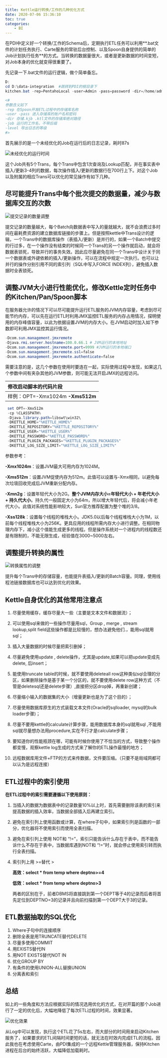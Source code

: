 ```yaml
---
title: Kettle运行转换/工作的几种优化方式
date: 2020-07-06 15:36:10
toc: true
categories:
	- BI
---
```


在PDI中定义好一个转换/工作的Schema后，定期执行ETL任务可以利用**.bat文件的计划任务执行、Carte服务的常驻后台控制、以及Spoon自身提供的简单的Job计划执行任务**的方式。当转换的数据量很大，或者是更新数据的时间变短，对Job本身的优化就变得很重要了。
<!-- more -->
先记录一下.bat文件的运行逻辑，做个简单备忘。

```powershell
D:
cd D:\data-integration  #跳转到PDI的根目录下
kitchen.bat -rep=PentahoLocal -user=Admin -pass=password -dir=/home/admin -job=testJob1 -level=basic>D:\JOB.log		#携带参数启动kitchen,存储库的位置在Pentaho Server中

<#
参数含义如下
-rep 在Spoon开发ETL过程中的存储库名称
-user -pass 进入存储库的账户名和密码
-dir 存储.kjb .ktl文件的存储库绝对路径
-job 运行的工作名，不带后缀
-level 导出日志的等级
#>
```



首先展示的是一个未经优化的Job在运行后的日志记录，耗时87s

![未经优化的运行时间](https://656e-env-iybewaod-1257393063.tcb.qcloud.la/_posts/post3/1.png)

这个Job共有5个Trans，每个Trans中包含1次查询及Lookup匹配，并在事实表中插入/更新3-4列的数据，每次操作插入/更新的数据行在700行上下。对这个Job以及附属的相应Trans可以优化的常见操作有如下几种。

## 尽可能提升Trans中每个批次提交的数据量，减少与数据库交互的次数

![提交记录的数量调整](https://656e-env-iybewaod-1257393063.tcb.qcloud.la/_posts/post3/2.png)

提交记录的数量越大，每个Batch向数据表中写入的量就越大，就不会浪费过多时间在最耗费资源的建立数据库链接的步骤上。但是按照kettle中Trans设计的逻辑，一个Trans中的数据库操作（表插入/更新）是并行的，如果一个Batch中提交的行过多，在一个操作没有结束的时候同一个Trans的另一个操作就启动，就会将数据表锁死，导致并行的事务失效。因此应尽量避免在同一个Trans中设计关于同一个数据表或外键依赖的插入/更新操作，可以在流程中规定一次执行。也可以让并行的操作分别引用不同的索引列（SQL中写入FORCE INDEX列），避免插入数据时全表锁死。

## 调整JVM大小进行性能优化，修改Kettle定时任务中的Kitchen/Pan/Spoon脚本

在服务器允许的情况下可以尽可能提升运行ETL服务的JVM内存容量，考虑到尽可能节约内存，可以先在运行ETL时利用JMX监控ETL服务的内存占用情况，探明使用的内存峰值容量，以此为依据设置JVM的内存大小。在JVM启动时加入如下参数即可利用JMX监控其运行情况。

``` powershell
-Dcom.sun.management.jmxremote
-Djava.rmi.server.hostname=100.0.66.1 # JVM运行的本地地址
-Dcom.sun.management.jmxremote.port=9999 #JVM运行的本地端口
-Dcom.sun.management.jmxremote.ssl=false
-Dcom.sun.management.jmxremote.authenticate=false
```

 需要注意的是，这几个参数在使用时要连在一起，实际使用过程中发现，如果这几个参数中间有夹杂其他的JVM参数，则可能无法开启JMX的远程访问。 

| 修改启动脚本的代码片段           |
| :------------------------------- |
| 样例：OPT=-Xmx1024m **-Xms512m** |

``` powershell
 set OPT=-Xmx512m 
 -cp %CLASSPATH% 
 -Djava.library.path=libswt\win32\ 
 -DKETTLE_HOME="%KETTLE_HOME%" 
 -DKETTLE_REPOSITORY="%KETTLE_REPOSITORY%" 
 -DKETTLE_USER="%KETTLE_USER%" 
 -DKETTLE_PASSWORD="%KETTLE_PASSWORD%" 
 -DKETTLE_PLUGIN_PACKAGES="%KETTLE_PLUGIN_PACKAGES%" 
 -DKETTLE_LOG_SIZE_LIMIT="%KETTLE_LOG_SIZE_LIMIT%"
```

参数参考：

**-Xmx1024m**：设置JVM最大可用内存为1024M。 

 **-Xms512m**：设置JVM促使内存为512m。此值可以设置与-Xmx相同，以避免每次垃圾回收完成后JVM重新分配内存。  

**-Xmn2g**：设置年轻代大小为2G。**整个JVM内存大小=年轻代大小 + 年老代大小 + 持久代大小**。持久代一般固定大小为64m，所以增大年轻代后，将会减小年老代大小。此值对系统性能影响较大，Sun官方推荐配置为整个堆的3/8。  

**-Xss128k**：设置每个线程的堆栈大小。JDK5.0以后每个线程堆栈大小为1M，以前每个线程堆栈大小为256K。更具应用的线程所需内存大小进行调整。在相同物理内存下，减小这个值能生成更多的线程。但是操作系统对一个进程内的线程数还是有限制的，不能无限生成，经验值在3000~5000左右。

## 调整提升转换的属性

![转换属性的调整](https://656e-env-iybewaod-1257393063.tcb.qcloud.la/_posts/post3/3.png)

提升每个Trans中的存储容量，也能提升表插入/更新的Batch容量。同理，使用线程池链接数据库也可以达到优化的效果。

## Kettle自身优化的其他常用注意点

1. 尽量使用缓存，缓存尽量大一些（主要是文本文件和数据流）；

2. 可以使用sql来做的一些操作尽量用sql，Group , merge , stream lookup,split field这些操作都是比较慢的，想办法避免他们.，能用sql就用sql；

3. 插入大量数据的时候尽量把索引删掉；

4. 尽量避免使用update , delete操作，尤其是update,如果可以把update变成先delete,  后insert；

5. 能使用truncate table的时候，就不要使用deleteall row这种类似sql合理的分区，如果删除操作是基于某一个分区的，就不要使用delete row这种方式（不管是deletesql还是delete步骤）,直接把分区drop掉，再重新创建；

6. 尽量缩小输入的数据集的大小（增量更新也是为了这个目的）；

7. 尽量使用数据库原生的方式装载文本文件(Oracle的sqlloader, mysql的bulk loader步骤)；

8. 尽量不要用kettle的calculate计算步骤，能用数据库本身的sql就用sql ,不能用sql就尽量想办法用procedure,实在不行才是calculate步骤；

9. 要知道你的性能瓶颈在哪，可能有时候你使用了不恰当的方式，导致整个操作都变慢，观察kettle log生成的方式来了解你的ETL操作最慢的地方；

10. 远程数据库用文件+FTP的方式来传数据，文件要压缩。（只要不是局域网都可以认为是远程连接）

## ETL过程中的索引使用

**在ETL过程中的索引需要遵循以下使用原则：**

1. 当插入的数据为数据表中的记录数量10%以上时，首先需要删除该表的索引来提高数据的插入效率，当数据全部插入后再建立索引。

2. 避免在索引列上使用函数或计算，在where子句中，如果索引列是函数的一部分，优化器将不使用索引而使用全表扫描。

3. 避免在索引列上使用 NOT和 “!=”，索引只能告诉什么存在于表中，而不能告诉什么不存在于表中，当数据库遇到NOT和 “!=”时，就会停止使用索引转而执行全表扫描。

4. 索引列上用 >=替代 >

   **高效：select * from temp where deptno>=4**

   **低效：select * from temp where deptno>3**

   两者的区别在于，前者DBMS将直接跳到第一个DEPT等于4的记录而后者将首先定位到DEPTNO=3的记录并且向前扫描到第一个DEPT大于3的记录。

## ETL数据抽取的SQL优化

1. Where子句中的连接顺序
2. 删除全表是用TRUNCATE替代DELETE
3. 尽量多使用COMMIT
4. 用EXISTS替代IN
5. 用NOT EXISTS替代NOT IN
6. 优化GROUP BY
7. 有条件的使用UNION-ALL替换UNION
8. 分离表和索引

## 总结

如上的一些角度和方法应根据实际的情况选用优化的方式，在对开篇的那个Job进行了一定的优化后，大幅地降低了每次ETL过程的时间，效果显著。

![优化效果](https://656e-env-iybewaod-1257393063.tcb.qcloud.la/_posts/post3/4.png)

从Log中可以发现，执行这个ETL花了5s左右，而大部分的时间用来启动Kitchen服务了，如果要求的ETL间隔时间更短的话，就无法在时效内完成ETL的流程。因此我也在考虑使用Carte，由PDI集成的一个远程Kettle管理服务器，保持Kitchen进程在后台的始终活跃，大幅降低加载耗时。